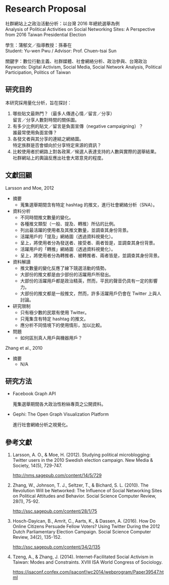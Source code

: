 # Research Proposal #

社群網站上之政治活動分析：以台灣 2016 年總統選舉為例  
Analysis of Political Activities on Social Networking Sites: A Perspective from 2016 Taiwan Presidential Election

學生：蒲郁文／指導教授：孫春在  
Student: Yu-wen Pwu / Advisor: Prof. Chuen-tsai Sun

關鍵字：數位行動主義、社群媒體、社會網絡分析、政治參與、台灣政治  
Keywords: Digital Activism, Social Media, Social Network Analysis, Political Participation, Politics of Taiwan

## 研究目的 ##

本研究採用量化分析，旨在探討：

1. 哪些貼文最熱門？（最多人傳達心情／留言／分享）  
   留言／分享人數對時間的關係圖。
2. 有多少比例的貼文／留言是負面宣傳（negative campaigning）？  
   誰最常使用負面宣傳？
3. 各發文者與其分享的連結之網絡圖。  
   特定族群是否會傾向於分享特定來源的資訊？
4. 比較使用者於網路上對各政黨／候選人表達支持的人數與實際的選舉結果。  
   社群網站上的輿論反應出社會大眾意見的程度。

## 文獻回顧 ##

Larsson and Moe, 2012

* 摘要
  * 蒐集選舉期間含有特定 hashtag 的推文，進行社會網絡分析（SNA）。
* 資料分析
  * 不同時間推文數量的變化。
  * 各種推文類型（一般、提及、轉推）所佔的比例。
  * 列出最活躍的使用者及其推文數量，並調查其身份背景。
  * 活躍用戶的「提及」網絡圖（透過資料視覺化）。
  * 呈上，將使用者分為發送者、接受者、兩者皆是，並調查其身份背景。
  * 活躍用戶的「轉推」網絡圖（透過資料視覺化）。
  * 呈上，將使用者分為轉推者、被轉推者、兩者皆是，並調查其身份背景。
* 資料解讀
  * 推文數量的變化反應了線下競選活動的情勢。
  * 大部份的推文都是由少部份的活躍用戶所發出。
  * 大部份的活躍用戶都是政治精英，然而，平民的聲音仍具有一定的影響力。
  * 大部份的推文都是一般推文，然而，許多活躍用戶仍會在 Twitter 上與人討論。
* 研究限制
  * 只有極少數的民眾有使用 Twitter。
  * 只蒐集含有特定 hashtag 的推文。
  * 應分析不同情境下的使用情形，加以比較。
* 問題
  * 如何區別真人用戶與機器用戶？

Zhang et al., 2010

* 摘要
  * N/A

## 研究方法 ##

* Facebook Graph API

  蒐集選舉期間各大政治性粉絲專頁之公開資料。

* Gephi: The Open Graph Visualization Platform

  進行社會網絡分析之視覺化。

## 參考文獻 ##

1. Larsson, A. O., & Moe, H. (2012). Studying political microblogging: Twitter users in the 2010 Swedish election campaign. New Media & Society, 14(5), 729-747.

   http://nms.sagepub.com/content/14/5/729

2. Zhang, W., Johnson, T. J., Seltzer, T., & Bichard, S. L. (2010). The Revolution Will be Networked: The Influence of Social Networking Sites on Political Attitudes and Behavior. Social Science Computer Review, 28(1), 75-92.

   http://ssc.sagepub.com/content/28/1/75

3. Hosch-Dayican, B., Amrit, C., Aarts, K., & Dassen, A. (2016). How Do Online Citizens Persuade Fellow Voters? Using Twitter During the 2012 Dutch Parliamentary Election Campaign. Social Science Computer Review, 34(2), 135-152.

   http://ssc.sagepub.com/content/34/2/135

4. Tzeng, A., & Zhang, J. (2014). Internet-Facilitated Social Activism in Taiwan: Modes and Constraints. XVIII ISA World Congress of Sociology.

   https://isaconf.confex.com/isaconf/wc2014/webprogram/Paper39547.html
